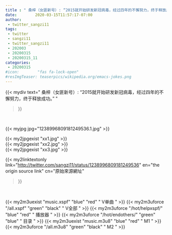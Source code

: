 ```yaml
---
title : " 桑梓（女匪新号）: “2015就开始研发新冠病毒，经过四年的不懈努力，终于释放成功。”  "
date:        2020-03-15T11:57:17-07:00
author:
 - twitter_sangzi11
tags:
 - twitter
 - sangzi11
 - twitter_sangzi11
 - 202003
 - 20200315
 - 20200315_11
categories:
 - 20200315
#icon:        "fas fa-lock-open"
#resImgTeaser: teaserpics/wikipedia.org/emacs-jokes.png
---
```


{{< mydiv text=" 桑梓（女匪新号）: “2015就开始研发新冠病毒，经过四年的不懈努力，终于释放成功。”  "
>}}
<br>


 {{< myjpg jpg="1238996809181249536.1.jpg" >}}<br> 

{{< my2jpgexist "xx1.jpg" >}}<br>
{{< my2jpgexist "xx2.jpg" >}}<br>
{{< my2jpgexist "xx3.jpg" >}}<br>


{{< my2linktextonly link="http://twitter.com/sangzi11/status/1238996809181249536"
en="the origin source link" cn="原始來源網址"
>}}


<br>

{{< my2m3uexist "music.xspf"        "blue"   "red"    " V单曲 " >}} {{< my2m3uforce "/all.xspf"         "green"  "black"  " V全部 " >}} {{< my2m3uforce "/hot/helpxspf/"    "blue"   "red"    " 播放器 " >}} {{< my2m3uforce "/hot/endothers/"   "green"  "blue"   " 目录 " >}} {{< my2m3uexist "music.m3u8"        "blue"   "red"    " M1 " >}} {{< my2m3uforce "/all.m3u8"         "green"  "black"  " M2 " >}} 
